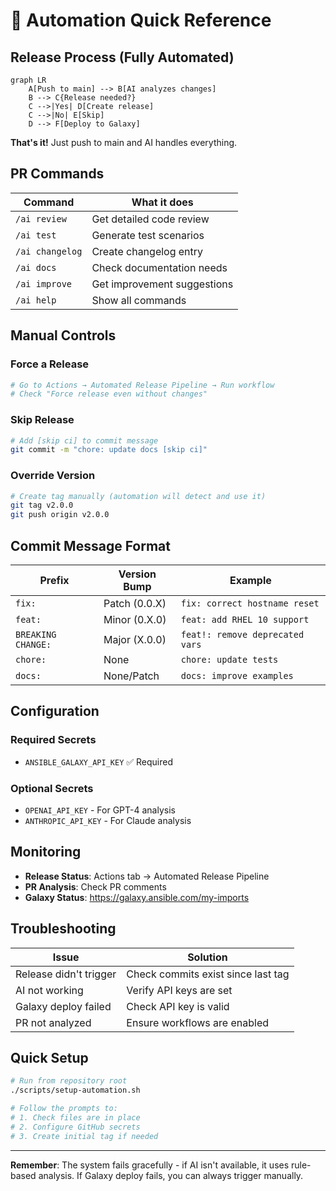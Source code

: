 # 🚀 Automation Quick Reference

## Release Process (Fully Automated)

```mermaid
graph LR
    A[Push to main] --> B[AI analyzes changes]
    B --> C{Release needed?}
    C -->|Yes| D[Create release]
    C -->|No| E[Skip]
    D --> F[Deploy to Galaxy]
```

**That's it!** Just push to main and AI handles everything.

## PR Commands

| Command | What it does |
|---------|--------------|
| `/ai review` | Get detailed code review |
| `/ai test` | Generate test scenarios |
| `/ai changelog` | Create changelog entry |
| `/ai docs` | Check documentation needs |
| `/ai improve` | Get improvement suggestions |
| `/ai help` | Show all commands |

## Manual Controls

### Force a Release
```yaml
# Go to Actions → Automated Release Pipeline → Run workflow
# Check "Force release even without changes"
```

### Skip Release
```bash
# Add [skip ci] to commit message
git commit -m "chore: update docs [skip ci]"
```

### Override Version
```bash
# Create tag manually (automation will detect and use it)
git tag v2.0.0
git push origin v2.0.0
```

## Commit Message Format

| Prefix | Version Bump | Example |
|--------|--------------|---------|
| `fix:` | Patch (0.0.X) | `fix: correct hostname reset` |
| `feat:` | Minor (0.X.0) | `feat: add RHEL 10 support` |
| `BREAKING CHANGE:` | Major (X.0.0) | `feat!: remove deprecated vars` |
| `chore:` | None | `chore: update tests` |
| `docs:` | None/Patch | `docs: improve examples` |

## Configuration

### Required Secrets
- `ANSIBLE_GALAXY_API_KEY` ✅ Required

### Optional Secrets  
- `OPENAI_API_KEY` - For GPT-4 analysis
- `ANTHROPIC_API_KEY` - For Claude analysis

## Monitoring

- **Release Status**: Actions tab → Automated Release Pipeline
- **PR Analysis**: Check PR comments
- **Galaxy Status**: https://galaxy.ansible.com/my-imports

## Troubleshooting

| Issue | Solution |
|-------|----------|
| Release didn't trigger | Check commits exist since last tag |
| AI not working | Verify API keys are set |
| Galaxy deploy failed | Check API key is valid |
| PR not analyzed | Ensure workflows are enabled |

## Quick Setup

```bash
# Run from repository root
./scripts/setup-automation.sh

# Follow the prompts to:
# 1. Check files are in place
# 2. Configure GitHub secrets
# 3. Create initial tag if needed
```

---

**Remember**: The system fails gracefully - if AI isn't available, it uses rule-based analysis. If Galaxy deploy fails, you can always trigger manually.